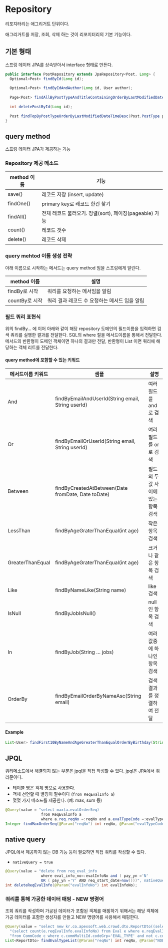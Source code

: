 # Repository
리포지터리는 애그리거트 단위이다. 

애그리거트를 저장, 조회, 삭제 하는 것이 리포지터리의 기본 기능이다.

## 기본 형태 
스프링 데이터 JPA를 상속받아서 interface 형태로 만든다.

```java 
public interface PostRepository extends JpaRepository<Post, Long> {  
  Optional<Post> findById(Long id);  
  
  Optional<Post> findByIdAndAuthor(Long id, User author);  
  
  Page<Post> findAllByPostTypeAndTitleContainingOrderByLastModifiedDateTimeDesc(Post.PostType postType, String title, Pageable pageable);  
  
  int deletePostById(Long id);  
  
  Post findTopByPostTypeOrderByLastModifiedDateTimeDesc(Post.PostType postType);  
}
```

## query method
스프링 데이터 JPA가 제공하는 기능

### Repository 제공 메소드

| method 이름 | 기능                                                    |
| ----------- | ------------------------------------------------------- |
| save()      | 레코드 저장 (insert, update)                            |
| findOne()   | primary key로 레코드 한건 찾기                          |
| findAll()   | 전체 레코드 불러오기. 정렬(sort), 페이징(pageable) 가능 |
| count()     | 레코드 갯수                                             |
| delete()    | 레코드 삭제                                             |



### query mehtod 이름 생성 전략
아래 이름으로 시작하는 메서드는 query method 임을 스프링에게 알린다.

| method 이름    | 설명                                          |
| -------------- | --------------------------------------------- |
| findBy로 시작  | 쿼리를 요청하는 메서임을 알림                 |
| countBy로 시작 | 쿼리 결과 레코드 수 요청하는 메서드 임을 알림 |



### 필드 쿼리 표현식
위의 findBy… 에 이어 아래와 같이 해당 repository 도메인의 필드이름을 입력하면 검색 쿼리를 실행한 결과를 전달한다. 
SQL의 where 절을 메서드이름을 통해서 전달한다.
메서드의 반환형이 도메인 객체이면 하나의 결과만 전달, 반환형이 List 이면 쿼리에 해당하는 객체 리트를 전달한다.

#### query method에 포함할 수 있는 키워드

| 메서드이름 키워드 | 샘플                                               | 설명                               |
| ----------------- | -------------------------------------------------- | ---------------------------------- |
| And               | findByEmailAndUserId(String email, String userId)  | 여러필드를 and 로 검색             |
| Or                | findByEmailOrUserId(String email, String userId)   | 여러필드를 or 로 검색              |
| Between           | findByCreatedAtBetween(Date fromDate, Date toDate) | 필드의 두 값 사이에 있는 항목 검색 |
| LessThan          | findByAgeGraterThanEqual(int age)                  | 작은 항목 검색                     |
| GreaterThanEqual  | findByAgeGraterThanEqual(int age)                  | 크거나 같은 항목 검색              |
| Like              | findByNameLike(String name)                        | like 검색                          |
| IsNull            | findByJobIsNull()                                  | null 인 항목 검색                  |
| In                | findByJob(String … jobs)                           | 여러 값중에 하나인 항목 검색       |
| OrderBy           | findByEmailOrderByNameAsc(String email)            | 검색 결과를 정렬하여 전달          |


#### Example
```java
List<User> findFirst10ByNameAndAgeGreaterThanEqualOrderByBirthday(String name, int age);
```

## JPQL
쿼리메소드에서 해결되지 않는 부분은 jpql을 직접 작성할 수 있다. 
jpql은 JPA에서 쿼리문이다. 
* 테이블 명은 객체 명으로 사용한다. 
* 객체 선언할 때 별칭이 필수이다 (`from ReqEvalInfo a`)
* 몇몇 가지 메소드를 제공한다. (예: max, sum 등)

```java
@Query(value = "select max(a.evalOrderSeq) 
				from ReqEvalInfo a 
				where a.req.reqNo =:reqNo and a.evalTypeCode =:evalTypeCode")  
Integer findMaxOrderSeq(@Param("reqNo") int reqNo, @Param("evalTypeCode") String evalTypeCode);
```

## native query
JPQL에서 제공하지 않는 DB 기능 등이 필요하면 직접 쿼리를 작성할 수 있다. 
* `nativeQuery = true` 

```java
@Query(value = "delete from req_eval_info 
				where eval_info_no=:evalInfoNo and ( pay_yn ='N'  
				OR ( pay_yn ='Y' AND req_start_date>now()))", nativeQuery = true)  
int deleteReqEvalInfo(@Param("evalInfoNo") int evalInfoNo);
```

### 쿼리를 통해 가공한 데이터 매핑 - NEW 명령어 
조회 쿼리를 작성하며 가공된 데이터가 포함된 객체를 매핑하기 위해서는 해당 객체에 가공 데이터를 포함한 생성자를 만들고 NEW 명령어를 사용해서 매핑한다.

```java
@Query(value = "select new kr.co.apexsoft.web.crowd.dto.ReportDto((select r.reqNo from Req r where r.reqNo=:reqNo),c.commMultiId.code,c.codeVal," +  
  "(select count(e.reqEvalInfo.evalInfoNo) from Eval e where e.reqEvalInfo.req.reqNo=:reqNo and e.reqEvalInfo.req.reqStateCode=:reqStateCode and e.evalState=:evalState and e.reqEvalInfo.evalTypeCode= c.commMultiId.code))" +  
  "from CommCode c where c.commMultiId.codeGrp='EVAL_TYPE' and not c.commMultiId.code=:NOEVALTYPE")  
List<ReportDto> findEvalTypeList(@Param("reqNo") int reqNo, @Param("NOEVALTYPE") String NOEVALTYPE, @Param("evalState") String evalState, @Param("reqStateCode") String reqStateCode);
```